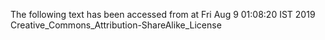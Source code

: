 The following text has been accessed from at Fri Aug 9 01:08:20 IST 2019
Creative_Commons_Attribution-ShareAlike_License
